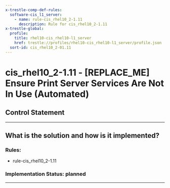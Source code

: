 ```yaml
---
x-trestle-comp-def-rules:
  software-cis_l1_server:
    - name: rule-cis_rhel10_2-1.11
      description: Rule for cis_rhel10_2-1.11
x-trestle-global:
  profile:
    title: rhel10-cis_rhel10-l1_server
    href: trestle://profiles/rhel10-cis_rhel10-l1_server/profile.json
  sort-id: cis_rhel10_2-01.11
---
```


# cis_rhel10_2-1.11 - \[REPLACE_ME\] Ensure Print Server Services Are Not In Use (Automated)

## Control Statement

______________________________________________________________________

## What is the solution and how is it implemented?

<!-- For implementation status enter one of: implemented, partial, planned, alternative, not-applicable -->

<!-- Note that the list of rules under ### Rules: is read-only and changes will not be captured after assembly to JSON -->

<!-- Add control implementation description here for control: cis_rhel10_2-1.11 -->

### Rules:

  - rule-cis_rhel10_2-1.11

### Implementation Status: planned

______________________________________________________________________

